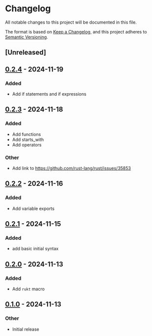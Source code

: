 # Changelog

All notable changes to this project will be documented in this file.

The format is based on [Keep a Changelog](https://keepachangelog.com/en/1.0.0/),
and this project adheres to [Semantic Versioning](https://semver.org/spec/v2.0.0.html).

## [Unreleased]

## [0.2.4](https://github.com/vberlier/rukt/compare/v0.2.3...v0.2.4) - 2024-11-19

### Added

- Add if statements and if expressions

## [0.2.3](https://github.com/vberlier/rukt/compare/v0.2.2...v0.2.3) - 2024-11-18

### Added

- Add functions
- Add starts_with
- Add operators

### Other

- Add link to https://github.com/rust-lang/rust/issues/35853

## [0.2.2](https://github.com/vberlier/rukt/compare/v0.2.1...v0.2.2) - 2024-11-16

### Added

- Add variable exports

## [0.2.1](https://github.com/vberlier/rukt/compare/v0.2.0...v0.2.1) - 2024-11-15

### Added

- add basic initial syntax

## [0.2.0](https://github.com/vberlier/rukt/compare/v0.1.0...v0.2.0) - 2024-11-13

### Added

- Add `rukt` macro

## [0.1.0](https://github.com/vberlier/rukt/releases/tag/v0.1.0) - 2024-11-13

### Other

- Initial release
